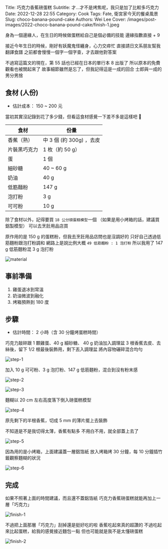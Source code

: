 Title: 巧克力香蕉磅蛋糕
Subtitle: 才...才不是烤焦呢，我只是加了比較多巧克力
Date: 2022-12-28 22:55
Category: Cook
Tags: Fate, 衛宮家今天的餐桌風景
Slug: choco-banana-pound-cake
Authors: Wei Lee
Cover: /images/post-images/2022-choco-banana-pound-cake/finish-1.jpeg

身為一個邊緣人，在生日的時候做蛋糕給自己是個必備的技能
邊緣指數直接 + 9

<!--more-->

接近今年生日的時候，剛好有妖魔鬼怪纏身，心力交瘁忙
直接請日文系朋友幫我翻譯食譜
之前都會慢慢一個字一個字查，才去跟他對答案

不過寫這篇文的現在，第 55 話也已經在日本的單行本 8 出版了
所以原本的免費觀看也被關起來了
故事細節雖然是忘了，但我記得這是一成的回合
士郎與一成的男分男捨

## 食材 (人份)
* 估計成本： 150 ~ 200 元

當初其實沒記錄到花了多少錢，但看這食材感覺一下差不多是這樣吧 🤔

| 食材 | 份量 |
|---|---|
| 香蕉（熟） | 中 3 個 (約 300g) ，去皮 |
| 片裝黑巧克力 | 1 枚（約 50 g） |
| 蛋 | 1 個 |
| 細砂糖 | 40 ~ 60 g |
| 奶油 | 40 g |
| 低筋麵粉 | 147 g |
| 泡打粉 | 3 g |
| 可可粉　| 10 g |

除了食材以外，記得要買 `18 公分磅蛋糕模型`一個
（如果是用小烤箱的話，建議買鋁製模型）
可以去烹飪用品店買

原作用的是 150 g 的蛋糕粉，但我去烹飪用品店問也是沒調好的
只好自己透過低筋麵粉跟泡打粉調和
網路上是說比例大概 `49 低筋麵粉 : 1 泡打粉`
所以我用了 147 g 低筋麵粉混 3 g 泡打粉

![material](/images/post-images/2022-choco-banana-pound-cake/material.jpeg)

## 事前準備

1. 雞蛋退冰到常溫
2. 奶油微波到融化
3. 烤箱預熱到 180 度

## 步驟
* 估計時間： 2 小時（含 30 分鐘烤蛋糕時間）

巧克力敲碎跟 1 顆雞蛋、40 g 細砂糖、 40 g 奶油加入調理盆
3 根香蕉去皮、去絲後，留下 1/2 根最後裝飾用，剩下丟入調理盆
將內容物碾碎混合均勻

![step-1](/images/post-images/2022-choco-banana-pound-cake/step-1.jpeg)

加入 10 g 可可粉、3 g 泡打粉、147 g 低筋麵粉，混合到沒有粉末感

![step-2](/images/post-images/2022-choco-banana-pound-cake/step-2.jpeg)

![step-3](/images/post-images/2022-choco-banana-pound-cake/step-3.jpeg)

麵糊以 20 cm 左右高度落下倒入磅蛋糕模型

![step-4](/images/post-images/2022-choco-banana-pound-cake/step-4.jpeg)

原先剩下的半根香蕉，切成 5 mm 的薄片擺上去裝飾

不知道是不是我切得太薄，香蕉有點多
不用白不用，就全部蓋上去了

![step-5](/images/post-images/2022-choco-banana-pound-cake/step-5.jpeg)

因為用的是小烤箱，上面建議蓋一層鋁箔紙
放入烤箱烤 30 分鐘，每 10 分鐘插竹籤觀察麵糊的狀況

![step-6](/images/post-images/2022-choco-banana-pound-cake/step-6.jpeg)


## 完成

如果不照著上面的時間建議，而且還不蓋鋁箔紙
巧克力香蕉磅蛋糕就能再加上一層「巧克力」

![finish-1](/images/post-images/2022-choco-banana-pound-cake/finish-1.jpeg)

不過把上面那層「巧克力」刮掉還是挺好吃的啦
香蕉吃起來真的超讚的
不過吃起來比起蛋糕，給我的感覺接近麵包一點
但也可能就是我不是太懂磅蛋糕

![finish-2](/images/post-images/2022-choco-banana-pound-cake/finish-2.jpeg)
